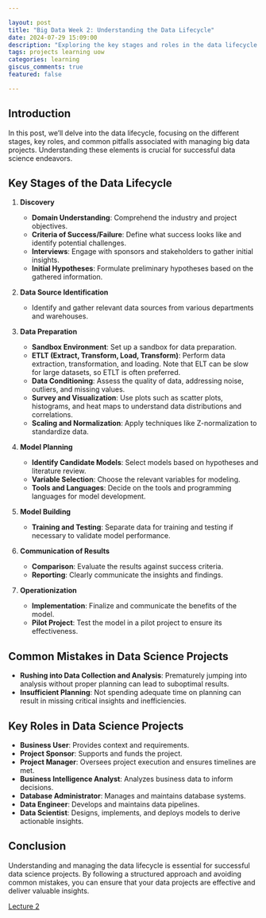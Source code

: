```yaml
---

layout: post  
title: "Big Data Week 2: Understanding the Data Lifecycle"  
date: 2024-07-29 15:09:00  
description: "Exploring the key stages and roles in the data lifecycle for effective data science projects."  
tags: projects learning uow
categories: learning  
giscus_comments: true  
featured: false  

---
```


## Introduction

In this post, we’ll delve into the data lifecycle, focusing on the different stages, key roles, and common pitfalls associated with managing big data projects. Understanding these elements is crucial for successful data science endeavors.

## Key Stages of the Data Lifecycle

1. **Discovery**
   - **Domain Understanding**: Comprehend the industry and project objectives.
   - **Criteria of Success/Failure**: Define what success looks like and identify potential challenges.
   - **Interviews**: Engage with sponsors and stakeholders to gather initial insights.
   - **Initial Hypotheses**: Formulate preliminary hypotheses based on the gathered information.

2. **Data Source Identification**
   - Identify and gather relevant data sources from various departments and warehouses.

3. **Data Preparation**
   - **Sandbox Environment**: Set up a sandbox for data preparation.
   - **ETLT (Extract, Transform, Load, Transform)**: Perform data extraction, transformation, and loading. Note that ELT can be slow for large datasets, so ETLT is often preferred.
   - **Data Conditioning**: Assess the quality of data, addressing noise, outliers, and missing values.
   - **Survey and Visualization**: Use plots such as scatter plots, histograms, and heat maps to understand data distributions and correlations.
   - **Scaling and Normalization**: Apply techniques like Z-normalization to standardize data.

4. **Model Planning**
   - **Identify Candidate Models**: Select models based on hypotheses and literature review.
   - **Variable Selection**: Choose the relevant variables for modeling.
   - **Tools and Languages**: Decide on the tools and programming languages for model development.

5. **Model Building**
   - **Training and Testing**: Separate data for training and testing if necessary to validate model performance.

6. **Communication of Results**
   - **Comparison**: Evaluate the results against success criteria.
   - **Reporting**: Clearly communicate the insights and findings.

7. **Operationization**
   - **Implementation**: Finalize and communicate the benefits of the model.
   - **Pilot Project**: Test the model in a pilot project to ensure its effectiveness.

## Common Mistakes in Data Science Projects

- **Rushing into Data Collection and Analysis**: Prematurely jumping into analysis without proper planning can lead to suboptimal results.
- **Insufficient Planning**: Not spending adequate time on planning can result in missing critical insights and inefficiencies.

## Key Roles in Data Science Projects

- **Business User**: Provides context and requirements.
- **Project Sponsor**: Supports and funds the project.
- **Project Manager**: Oversees project execution and ensures timelines are met.
- **Business Intelligence Analyst**: Analyzes business data to inform decisions.
- **Database Administrator**: Manages and maintains database systems.
- **Data Engineer**: Develops and maintains data pipelines.
- **Data Scientist**: Designs, implements, and deploys models to derive actionable insights.

## Conclusion

Understanding and managing the data lifecycle is essential for successful data science projects. By following a structured approach and avoiding common mistakes, you can ensure that your data projects are effective and deliver valuable insights.

[Lecture 2](/assets/pdf/bigdata/w2-BDLifecycle.pdf)